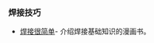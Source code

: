### 焊接技巧
- [焊接很简单](http://mightyohm.com/files/soldercomic/translations/FullSolderComicChinese.pdf)- 介绍焊接基础知识的漫画书。

